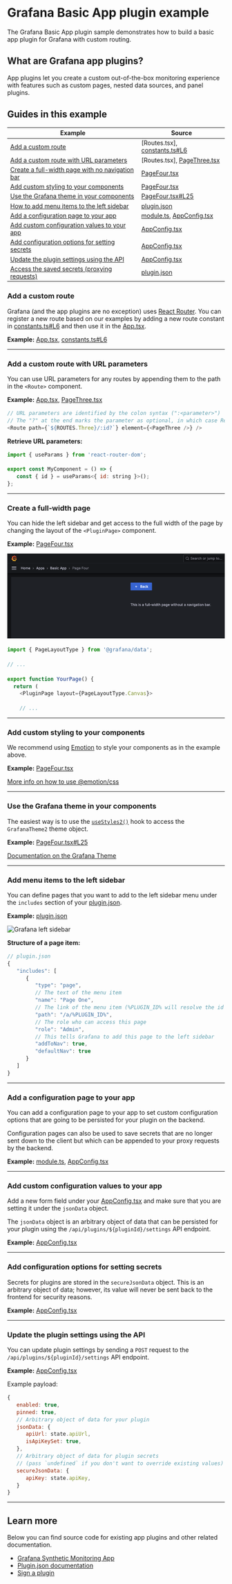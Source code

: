 # Grafana Basic App plugin example

The Grafana Basic App plugin sample demonstrates how to build a basic app plugin for Grafana with custom routing.

## What are Grafana app plugins?

App plugins let you create a custom out-of-the-box monitoring experience with features such as custom pages, nested data sources, and panel plugins.

## Guides in this example

| **Example**                                                                                         | **Source**                      |
| --------------------------------------------------------------------------------------------------- | ------------------------------- |
| [Add a custom route](#add-a-custom-route)                                                           | [Routes.tsx], [constants.ts#L6] |
| [Add a custom route with URL parameters](#add-a-custom-route-with-url-parameters)                   | [Routes.tsx], [PageThree.tsx]   |
| [Create a full-width page with no navigation bar](#create-a-full-width-page-with-no-navigation-bar) | [PageFour.tsx]                  |
| [Add custom styling to your components](#add-custom-styling-to-your-components)                     | [PageFour.tsx]                  |
| [Use the Grafana theme in your components](#use-the-grafana-theme-in-your-components)               | [PageFour.tsx#L25]              |
| [How to add menu items to the left sidebar](#hodd-menu-items-to-the-left-sidebar)                   | [plugin.json]                   |
| [Add a configuration page to your app](#add-a-configuration-page-to-your-app)                       | [module.ts], [AppConfig.tsx]    |
| [Add custom configuration values to your app](#add-custom-configuration-values-to-your-app)         | [AppConfig.tsx]                 |
| [Add configuration options for setting secrets](#add-configuration-options-for-setting-secrets)     | [AppConfig.tsx]                 |
| [Update the plugin settings using the API](#how-to-update-the-plugin-settings-using-the-api)        | [AppConfig.tsx]                 |
| [Access the saved secrets (proxying requests)](#how-to-access-the-saved-secrets-proxying-requests)  | [plugin.json]                   |

### Add a custom route

Grafana (and the app plugins are no exception) uses [React Router](https://reactrouter.com/). You can register a new route based on our examples by adding a new route constant in [constants.ts#L6] and then use it in the [App.tsx].

**Example:** [App.tsx], [constants.ts#L6]

---

### Add a custom route with URL parameters

You can use URL parameters for any routes by appending them to the path in the `<Route>` component.

**Example:** [App.tsx], [PageThree.tsx]

```javascript
// URL parameters are identified by the colon syntax (":<parameter>")
// The "?" at the end marks the parameter as optional, in which case React Router also identifies this route if there are no parameters used.
<Route path={`${ROUTES.Three}/:id?`} element={<PageThree />} />
```

**Retrieve URL parameters:**

```javascript
import { useParams } from 'react-router-dom';

export const MyComponent = () => {
   const { id } = useParams<{ id: string }>();
};
```

---

### Create a full-width page

You can hide the left sidebar and get access to the full width of the page by changing the layout of the `<PluginPage>` component.

**Example:** [PageFour.tsx]

![Full-width page example](./screenshots/screenshot-full-width-page.png)

```typescript
import { PageLayoutType } from '@grafana/data';

// ...

export function YourPage() {
  return (
    <PluginPage layout={PageLayoutType.Canvas}>

    // ...
```

---

### Add custom styling to your components

We recommend using [Emotion](https://emotion.sh) to style your components as in the example above.

**Example:** [PageFour.tsx]

[More info on how to use @emotion/css](https://emotion.sh/docs/@emotion/css)

---

### Use the Grafana theme in your components

The easiest way is to use the [`useStyles2()`](https://github.com/grafana/grafana/blob/main/contribute/style-guides/themes.md#usestyles2-hook) hook to access the `GrafanaTheme2` theme object.

**Example:** [PageFour.tsx#L25]

[Documentation on the Grafana Theme](https://github.com/grafana/grafana/blob/main/contribute/style-guides/themes.md)

---

### Add menu items to the left sidebar

You can define pages that you want to add to the left sidebar menu under the `includes` section of your [plugin.json].

**Example:** [plugin.json]

![Grafana left sidebar](screenshots/screenshot-left-sidebar.png)

**Structure of a page item:**

```javascript
// plugin.json
{
   "includes": [
      {
         "type": "page",
         // The text of the menu item
         "name": "Page One",
         // The link of the menu item (%PLUGIN_ID% will resolve the id of your plugin at build time)
         "path": "/a/%PLUGIN_ID%",
         // The role who can access this page
         "role": "Admin",
         // This tells Grafana to add this page to the left sidebar
         "addToNav": true,
         "defaultNav": true
      }
   ]
}
```

---

### Add a configuration page to your app

You can add a configuration page to your app to set custom configuration options that are going to be persisted for your plugin on the backend.

Configuration pages can also be used to save secrets that are no longer sent down to the client but which can be appended to your proxy requests by the backend.

**Example:** [module.ts], [AppConfig.tsx]

---

### Add custom configuration values to your app

Add a new form field under your [AppConfig.tsx] and make sure that you are setting it under the `jsonData` object.

The `jsonData` object is an arbitrary object of data that can be persisted for your plugin using the `/api/plugins/${pluginId}/settings` API endpoint.

**Example:** [AppConfig.tsx]

---

### Add configuration options for setting secrets

Secrets for plugins are stored in the `secureJsonData` object. This is an arbitrary object of data; however, its value will never be sent back to the frontend for security reasons.

**Example:** [AppConfig.tsx]

---

### Update the plugin settings using the API

You can update plugin settings by sending a `POST` request to the `/api/plugins/${pluginId}/settings` API endpoint.

**Example:** [AppConfig.tsx]

Example payload:

```javascript
{
   enabled: true,
   pinned: true,
   // Arbitrary object of data for your plugin
   jsonData: {
      apiUrl: state.apiUrl,
      isApiKeySet: true,
   },
   // Arbitrary object of data for plugin secrets
   // (pass `undefined` if you don't want to override existing values)
   secureJsonData: {
      apiKey: state.apiKey,
   }
}
```

---

## Learn more

Below you can find source code for existing app plugins and other related documentation.

- [Grafana Synthetic Monitoring App](https://github.com/grafana/synthetic-monitoring-app)
- [Plugin.json documentation](https://grafana.com/developers/plugin-tools/reference-plugin-json)
- [Sign a plugin](https://grafasna.com/developers/plugin-tools/publish-a-plugin/sign-a-plugin22)

<!-- prettier-ignore-start -->
[App.tsx]: https://github.com/grafana/grafana-plugin-examples/blob/master/examples/app-basic/src/components/Routes/Routes.tsx#L14
[PageThree.tsx]: https://github.com/grafana/grafana-plugin-examples/blob/master/examples/app-basic/src/components/App/App.tsx#L14
[PageFour.tsx]: https://github.com/grafana/grafana-plugin-examples/blob/master/examples/app-basic/src/pages/PageFour/PageFour.tsx
[PageFour.tsx#L25]: https://github.com/grafana/grafana-plugin-examples/blob/master/examples/app-basic/src/pages/PageFour/PageFour.tsx#L25
[plugin.json]: https://github.com/grafana/grafana-plugin-examples/blob/master/examples/app-basic/src/plugin.json#L19
[module.ts]: https://github.com/grafana/grafana-plugin-examples/blob/master/examples/app-basic/src/module.ts#L5
[AppConfig.tsx]: https://github.com/grafana/grafana-plugin-examples/blob/master/examples/app-basic/src/components/AppConfig/AppConfig.tsx#L26
[constants.ts#L6]: https://github.com/grafana/grafana-plugin-examples/blob/master/examples/app-basic/src/constants.ts#L6
[constants.ts#L17]: https://github.com/grafana/grafana-plugin-examples/blob/master/examples/app-basic/src/constants.ts#L17
<!-- prettier-ignore-end -->
